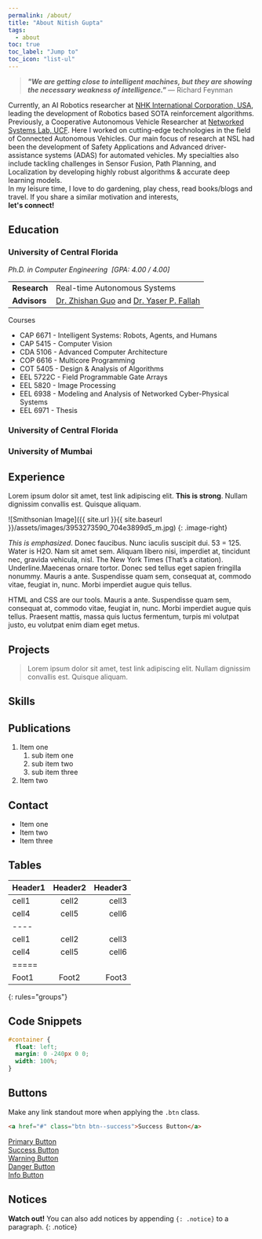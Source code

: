 ```yaml
---
permalink: /about/
title: "About Nitish Gupta"
tags:
  - about
toc: true
toc_label: "Jump to"
toc_icon: "list-ul"
---
```


<!-- About -->
> ***"We are getting close to intelligent machines, but they are showing the necessary weakness of intelligence."*** — Richard Feynman

Currently, an AI Robotics researcher at
<a href="http://www.nhkinternational.com/" target="_blank">NHK International Corporation, USA</a>,
leading the development of Robotics based SOTA reinforcement algorithms.
Previously, a Cooperative Autonomous Vehicle Researcher at
<a href="http://www.eecs.ucf.edu/NSL/" target="_blank">Networked Systems Lab, UCF</a>.
Here I worked on cutting-edge technologies in the field of Connected Autonomous Vehicles.
Our main focus of research at NSL had been the development of Safety Applications and
Advanced driver-assistance systems (ADAS) for automated vehicles. My specialties also
include tackling challenges in Sensor Fusion, Path Planning, and Localization by developing
highly robust algorithms & accurate deep learning models.
<br>In my leisure time, I love to do gardening, play chess, read books/blogs and travel. If you share a
similar
motivation and interests, <br><b>let's connect!</b>


## Education
### University of Central Florida
*Ph.D. in Computer Engineering &nbsp;[GPA: 4.00 / 4.00]*

<table>
    <tr>
        <td><b>Research</b></td>
        <td>Real-time Autonomous Systems</td>
    </tr>
    <tr>
        <td><b>Advisors</b></td>
        <td><a href="https://www.ece.ucf.edu/~zsguo/index.html" target="_blank"> Dr. Zhishan Guo</a> 
        and <a href="https://www.ece.ucf.edu/person/yaser-p-fallah/" target="_blank"> Dr. Yaser P.
            Fallah</a></td>
    </tr>
</table>


<div type="button" class="wrapper">
  Courses
  <div class="tooltip">
    <ul>
        <li>CAP 6671 - Intelligent Systems: Robots, Agents, and Humans</li>
        <li>CAP 5415 - Computer Vision</li>
        <li>CDA 5106 - Advanced Computer Architecture</li>
        <li>COP 6616 - Multicore Programming</li>
        <li>COT 5405 - Design & Analysis of Algorithms</li>
        <li>EEL 5722C - Field Programmable Gate Arrays</li>
        <li>EEL 5820 - Image Processing</li>
        <li>EEL 6938 - Modeling and Analysis of Networked
            Cyber-Physical Systems</li>
        <li>EEL 6971 - Thesis</li>
    </ul>
  </div>
</div>

            
### University of Central Florida

### University of Mumbai


## Experience

Lorem ipsum dolor sit amet, test link adipiscing elit. **This is strong**. Nullam dignissim convallis est. Quisque aliquam.

![Smithsonian Image]({{ site.url }}{{ site.baseurl }}/assets/images/3953273590_704e3899d5_m.jpg)
{: .image-right}

*This is emphasized*. Donec faucibus. Nunc iaculis suscipit dui. 53 = 125. Water is H2O. Nam sit amet sem. Aliquam libero nisi, imperdiet at, tincidunt nec, gravida vehicula, nisl. The New York Times (That’s a citation). Underline.Maecenas ornare tortor. Donec sed tellus eget sapien fringilla nonummy. Mauris a ante. Suspendisse quam sem, consequat at, commodo vitae, feugiat in, nunc. Morbi imperdiet augue quis tellus.

HTML and CSS are our tools. Mauris a ante. Suspendisse quam sem, consequat at, commodo vitae, feugiat in, nunc. Morbi imperdiet augue quis tellus. Praesent mattis, massa quis luctus fermentum, turpis mi volutpat justo, eu volutpat enim diam eget metus.

## Projects

> Lorem ipsum dolor sit amet, test link adipiscing elit. Nullam dignissim convallis est. Quisque aliquam.

## Skills

## Publications

1. Item one
   1. sub item one
   2. sub item two
   3. sub item three
2. Item two

## Contact

* Item one
* Item two
* Item three

## Tables

| Header1 | Header2 | Header3 |
|:--------|:-------:|--------:|
| cell1   | cell2   | cell3   |
| cell4   | cell5   | cell6   |
|----
| cell1   | cell2   | cell3   |
| cell4   | cell5   | cell6   |
|=====
| Foot1   | Foot2   | Foot3
{: rules="groups"}

## Code Snippets

```css
#container {
  float: left;
  margin: 0 -240px 0 0;
  width: 100%;
}
```

## Buttons

Make any link standout more when applying the `.btn` class.

```html
<a href="#" class="btn btn--success">Success Button</a>
```

<div markdown="0"><a href="#" class="btn">Primary Button</a></div>
<div markdown="0"><a href="#" class="btn btn--success">Success Button</a></div>
<div markdown="0"><a href="#" class="btn btn--warning">Warning Button</a></div>
<div markdown="0"><a href="#" class="btn btn--danger">Danger Button</a></div>
<div markdown="0"><a href="#" class="btn btn--info">Info Button</a></div>

## Notices

**Watch out!** You can also add notices by appending `{: .notice}` to a paragraph.
{: .notice}


